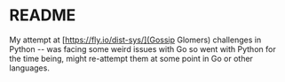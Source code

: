 # README

My attempt at [https://fly.io/dist-sys/](Gossip Glomers) challenges in Python -- was facing some weird issues with Go so went with Python for the time being,
might re-attempt them at some point in Go or other languages.
